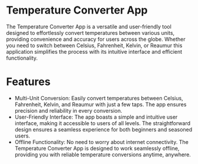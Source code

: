# Temperature Converter App
The Temperature Converter App is a versatile and user-friendly tool designed to effortlessly convert temperatures between various units, providing convenience and accuracy for users across the globe. Whether you need to switch between Celsius, Fahrenheit, Kelvin, or Reaumur this application simplifies the process with its intuitive interface and efficient functionality.

# Features
- Multi-Unit Conversion: Easily convert temperatures between Celsius, Fahrenheit, Kelvin, and Reaumur with just a few taps. The app ensures precision and reliability in every conversion.
- User-Friendly Interface: The app boasts a simple and intuitive user interface, making it accessible to users of all levels. The straightforward design ensures a seamless experience for both beginners and seasoned users.
- Offline Functionality: No need to worry about internet connectivity. The Temperature Converter App is designed to work seamlessly offline, providing you with reliable temperature conversions anytime, anywhere.

